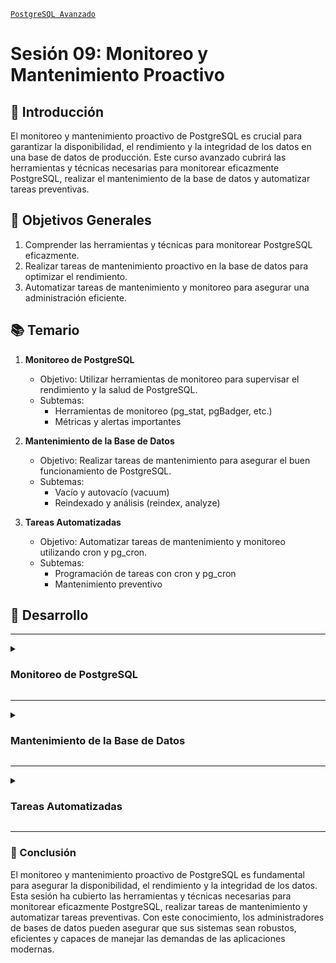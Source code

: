 [`PostgreSQL Avanzado`](../README.md)

# Sesión 09: Monitoreo y Mantenimiento Proactivo

## 🌿 Introducción

El monitoreo y mantenimiento proactivo de PostgreSQL es crucial para garantizar la disponibilidad, el rendimiento y la integridad de los datos en una base de datos de producción. Este curso avanzado cubrirá las herramientas y técnicas necesarias para monitorear eficazmente PostgreSQL, realizar el mantenimiento de la base de datos y automatizar tareas preventivas.

## 🎯 Objetivos Generales

1. Comprender las herramientas y técnicas para monitorear PostgreSQL eficazmente.
2. Realizar tareas de mantenimiento proactivo en la base de datos para optimizar el rendimiento.
3. Automatizar tareas de mantenimiento y monitoreo para asegurar una administración eficiente.

## 📚 Temario

1. **Monitoreo de PostgreSQL**
    - Objetivo: Utilizar herramientas de monitoreo para supervisar el rendimiento y la salud de PostgreSQL.
    - Subtemas:
      - Herramientas de monitoreo (pg_stat, pgBadger, etc.)
      - Métricas y alertas importantes

2. **Mantenimiento de la Base de Datos**
    - Objetivo: Realizar tareas de mantenimiento para asegurar el buen funcionamiento de PostgreSQL.
    - Subtemas:
      - Vacío y autovacío (vacuum)
      - Reindexado y análisis (reindex, analyze)

3. **Tareas Automatizadas**
    - Objetivo: Automatizar tareas de mantenimiento y monitoreo utilizando cron y pg_cron.
    - Subtemas:
      - Programación de tareas con cron y pg_cron
      - Mantenimiento preventivo

## 🚀 Desarrollo

---

<details><summary><h3>Monitoreo de PostgreSQL</h3></summary>
<br/>

#### Herramientas de Monitoreo (pg_stat, pgBadger, etc.)

Existen diversas herramientas para monitorear PostgreSQL, cada una con capacidades específicas para ofrecer visibilidad y alertas sobre el estado de la base de datos.

- **pg_stat**: Conjunto de vistas y funciones internas que proporcionan información sobre la actividad y el estado del servidor.
  - Ejemplo de uso:
    ```sql
    SELECT * FROM pg_stat_activity;
    SELECT * FROM pg_stat_database;
    ```

- **pgBadger**: Herramienta que analiza los archivos de registro de PostgreSQL y genera reportes detallados.
  - Instalación y uso básico:
    ```bash
    pg_badger /var/log/postgresql/postgresql.log -o report.html
    ```

#### Métricas y Alertas Importantes

Es fundamental conocer las métricas clave y configurar alertas para detectar problemas antes de que afecten el rendimiento de la base de datos.

- **Métricas Clave**:
  - Uso de CPU y memoria.
  - Tiempos de respuesta de consultas.
  - Tasa de transacciones por segundo.
  - Uso del almacenamiento y crecimiento de la base de datos.

- **Configuración de Alertas**:
  - Utilizar herramientas como Nagios, Zabbix o Prometheus para configurar alertas basadas en las métricas clave.

<br/>
</details>

---

<details><summary><h3>Mantenimiento de la Base de Datos</h3></summary>
<br/>

#### Vacío y Autovacío (VACUUM)

El comando `VACUUM` es esencial para recuperar espacio en disco ocupado por datos eliminados y mantener el rendimiento de las consultas.

- **VACUUM**: Libera espacio en disco y actualiza estadísticas internas.
  - Uso básico:
    ```sql
    VACUUM;
    VACUUM FULL;
    ```

- **Autovacío**: Automatiza el proceso de `VACUUM`.
  - Configuración en `postgresql.conf`:
    ```ini
    autovacuum = on
    autovacuum_max_workers = 3
    autovacuum_naptime = 1min
    ```

#### Reindexado y Análisis (REINDEX, ANALYZE)

El reindexado y el análisis son cruciales para mantener los índices eficientes y las estadísticas de las tablas actualizadas.

- **REINDEX**: Reorganiza los índices de una tabla o base de datos.
  - Uso básico:
    ```sql
    REINDEX TABLE my_table;
    REINDEX DATABASE my_database;
    ```

- **ANALYZE**: Actualiza las estadísticas utilizadas por el planificador de consultas.
  - Uso básico:
    ```sql
    ANALYZE;
    ANALYZE my_table;
    ```

<br/>
</details>

---

<details><summary><h3>Tareas Automatizadas</h3></summary>
<br/>

#### Programación de Tareas con cron y pg_cron

Automatizar tareas de mantenimiento y monitoreo es esencial para asegurar una administración eficiente y proactiva de la base de datos.

- **cron**: Herramienta de programación de tareas en Unix/Linux.
  - Ejemplo de configuración:
    ```bash
    0 2 * * * /usr/bin/vacuumdb -U postgres -d my_database -z
    ```

- **pg_cron**: Extensión de PostgreSQL para programación de tareas.
  - Instalación y configuración:
    ```sql
    CREATE EXTENSION pg_cron;
    ```

  - Ejemplo de uso:
    ```sql
    SELECT cron.schedule('0 2 * * *', 'VACUUM FULL my_table');
    ```

#### Mantenimiento Preventivo

El mantenimiento preventivo implica realizar tareas regulares para prevenir problemas antes de que ocurran.

- **Tareas Preventivas**:
  - Realizar `VACUUM` y `ANALYZE` regularmente.
  - Reindexar tablas periódicamente.
  - Monitorear el crecimiento de las tablas y ajustar la configuración de autovacío según sea necesario.



<br/>
</details>

---

### 💯 Conclusión

El monitoreo y mantenimiento proactivo de PostgreSQL es fundamental para asegurar la disponibilidad, el rendimiento y la integridad de los datos. Esta sesión ha cubierto las herramientas y técnicas necesarias para monitorear eficazmente PostgreSQL, realizar tareas de mantenimiento y automatizar tareas preventivas. Con este conocimiento, los administradores de bases de datos pueden asegurar que sus sistemas sean robustos, eficientes y capaces de manejar las demandas de las aplicaciones modernas.